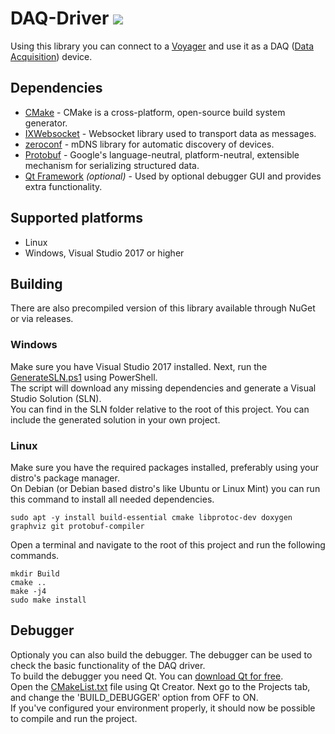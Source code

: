 # DAQ-Driver ![](https://github.com/Microflown-Technologies/DAQ-Driver/workflows/CI/badge.svg)
Using this library you can connect to a [Voyager](https://www.microflown.com/products/portable-measuring-systems/voyager/) 
and use it as a DAQ ([Data Acquisition](https://en.wikipedia.org/wiki/Data_acquisition)) device.

## Dependencies
- [CMake](https://github.com/Kitware/CMake) - CMake is a cross-platform, open-source build system generator.
- [IXWebsocket](https://github.com/machinezone/IXWebSocket) - Websocket library used to transport data as messages.
- [zeroconf](https://github.com/yvz/zeroconf) - mDNS library for automatic discovery of devices.
- [Protobuf](https://github.com/protocolbuffers/protobuf) - Google's language-neutral, platform-neutral, extensible mechanism for serializing structured data.
- [Qt Framework](https://github.com/qt) *(optional)* - Used by optional debugger GUI and provides extra functionality.

## Supported platforms
- Linux
- Windows, Visual Studio 2017 or higher

## Building
There are also precompiled version of this library available through NuGet or via releases.
### Windows
Make sure you have Visual Studio 2017 installed. Next, run the [GenerateSLN.ps1](Scripts/GenerateSLN.ps1) using PowerShell.  
The script will download any missing dependencies and generate a Visual Studio Solution (SLN).  
You can find in the SLN folder relative to the root of this project. You can include the generated solution in your own project.  

### Linux
Make sure you have the required packages installed, preferably using your distro's package manager.  
On Debian (or Debian based distro's like Ubuntu or Linux Mint) you can run this command to install all needed dependencies.
```{r, engine='bash', count_lines}
sudo apt -y install build-essential cmake libprotoc-dev doxygen graphviz git protobuf-compiler
```
Open a terminal and navigate to the root of this project and run the following commands.
```{r, engine='bash', count_lines}
mkdir Build  
cmake ..  
make -j4  
sudo make install  
```

## Debugger
Optionaly you can also build the debugger. The debugger can be used to check the basic functionality of the DAQ driver.  
To build the debugger you need Qt. You can [download Qt for free]((https://www.qt.io/download)).  
Open the [CMakeList.txt](CMakeList.txt) file using Qt Creator. Next go to the Projects tab, and change the 'BUILD_DEBUGGER' option from OFF to ON.  
If you've configured your environment properly, it should now be possible to compile and run the project.


